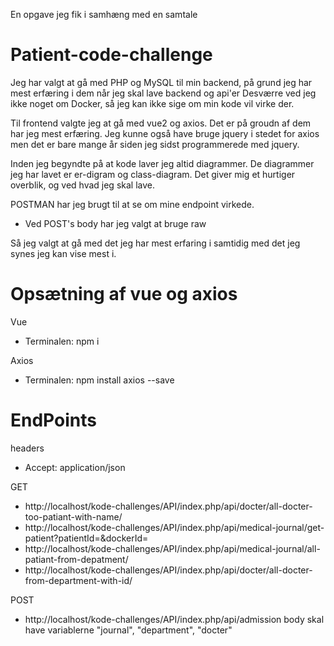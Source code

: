 En opgave jeg fik i samhæng med en samtale

# Patient-code-challenge

Jeg har valgt at gå med PHP og MySQL til min backend, på grund jeg har mest erfæring i dem når jeg skal lave backend og api'er
Desværre ved jeg ikke noget om Docker, så jeg kan ikke sige om min kode vil virke der.

Til frontend valgte jeg at gå med vue2 og axios. Det er på groudn af dem har jeg mest erfæring. Jeg kunne også have bruge jquery i stedet for axios men det er bare mange år siden jeg sidst programmerede med jquery. 

Inden jeg begyndte på at kode laver jeg altid diagrammer. De diagrammer jeg har lavet er er-digram og class-diagram.
Det giver mig et hurtiger overblik, og ved hvad jeg skal lave.

POSTMAN har jeg brugt til at se om mine endpoint virkede.
- Ved POST's body har jeg valgt at bruge raw

Så jeg valgt at gå med det jeg har mest erfaring i samtidig med det jeg synes jeg kan vise mest i.

# Opsætning af vue og axios
Vue
 - Terminalen: npm i

Axios
- Terminalen: npm install axios --save

# EndPoints
headers
- Accept: application/json

GET
- http://localhost/kode-challenges/API/index.php/api/docter/all-docter-too-patiant-with-name/<id>
- http://localhost/kode-challenges/API/index.php/api/medical-journal/get-patient?patientId=<id>&dockerId=<id>
- http://localhost/kode-challenges/API/index.php/api/medical-journal/all-patiant-from-depatment/<id>
- http://localhost/kode-challenges/API/index.php/api/docter/all-docter-from-department-with-id/<id>

POST
- http://localhost/kode-challenges/API/index.php/api/admission
    body skal have variablerne "journal", "department", "docter"
